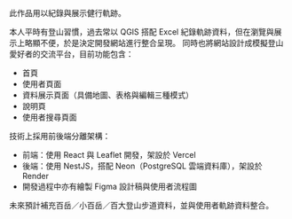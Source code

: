 此作品用以紀錄與展示健行軌跡。

本人平時有登山習慣，過去常以 QGIS 搭配 Excel 紀錄軌跡資料，但在瀏覽與展示上略顯不便，於是決定開發網站進行整合呈現。
同時也將網站設計成模擬登山愛好者的交流平台，目前功能包含：

- 首頁
- 使用者頁面
- 資料展示頁面（具備地圖、表格與編輯三種模式）
- 說明頁
- 使用者搜尋頁面

技術上採用前後端分離架構：

- 前端：使用 React 與 Leaflet 開發，架設於 Vercel
- 後端：使用 NestJS，搭配 Neon（PostgreSQL 雲端資料庫），架設於 Render
- 開發過程中亦有繪製 Figma 設計稿與使用者流程圖

未來預計補充百岳／小百岳／百大登山步道資料，並與使用者軌跡資料整合。
